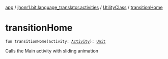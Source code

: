 [app](../../index.md) / [jhonr1.bit.language_translator.activities](../index.md) / [UtilityClass](index.md) / [transitionHome](./transition-home.md)

# transitionHome

`fun transitionHome(activity: `[`Activity`](https://developer.android.com/reference/android/app/Activity.html)`): `[`Unit`](https://kotlinlang.org/api/latest/jvm/stdlib/kotlin/-unit/index.html)

Calls the Main activity with sliding animation

